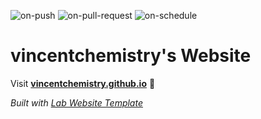  
  ![on-push](../../actions/workflows/on-push.yaml/badge.svg)
  ![on-pull-request](../../actions/workflows/on-pull-request.yaml/badge.svg)
  ![on-schedule](../../actions/workflows/on-schedule.yaml/badge.svg)

  # vincentchemistry's Website 

  Visit **[vincentchemistry.github.io](https://vincentchemistry.github.io)** 🚀

  _Built with [Lab Website Template](https://greene-lab.gitbook.io/lab-website-template-docs)_
 
